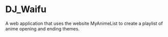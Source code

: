 # DJ_Waifu
A web application that uses the website MyAnimeList to create a playlist of anime opening and ending themes.
